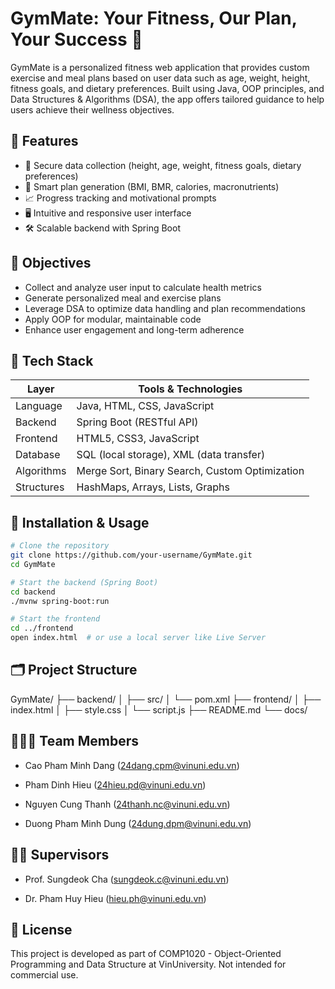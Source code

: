 # GymMate: Your Fitness, Our Plan, Your Success 💪

GymMate is a personalized fitness web application that provides custom exercise and meal plans based on user data such as age, weight, height, fitness goals, and dietary preferences. Built using Java, OOP principles, and Data Structures & Algorithms (DSA), the app offers tailored guidance to help users achieve their wellness objectives.

## 🚀 Features

- 🔐 Secure data collection (height, age, weight, fitness goals, dietary preferences)
- 🧠 Smart plan generation (BMI, BMR, calories, macronutrients)
- 📈 Progress tracking and motivational prompts
- 🖥️ Intuitive and responsive user interface
- 🛠️ Scalable backend with Spring Boot

## 🎯 Objectives

- Collect and analyze user input to calculate health metrics
- Generate personalized meal and exercise plans
- Leverage DSA to optimize data handling and plan recommendations
- Apply OOP for modular, maintainable code
- Enhance user engagement and long-term adherence

## 🧱 Tech Stack

| Layer       | Tools & Technologies                                |
|------------|-----------------------------------------------------|
| Language    | Java, HTML, CSS, JavaScript                         |
| Backend     | Spring Boot (RESTful API)                           |
| Frontend    | HTML5, CSS3, JavaScript                             |
| Database    | SQL (local storage), XML (data transfer)            |
| Algorithms  | Merge Sort, Binary Search, Custom Optimization      |
| Structures  | HashMaps, Arrays, Lists, Graphs                     |

## 🧪 Installation & Usage

```bash
# Clone the repository
git clone https://github.com/your-username/GymMate.git
cd GymMate

# Start the backend (Spring Boot)
cd backend
./mvnw spring-boot:run

# Start the frontend
cd ../frontend
open index.html  # or use a local server like Live Server
```

## 🗂️ Project Structure

GymMate/
├── backend/
│   ├── src/
│   └── pom.xml
├── frontend/
│   ├── index.html
│   ├── style.css
│   └── script.js
├── README.md
└── docs/

## 👨‍👩‍👦 Team Members

- Cao Pham Minh Dang (24dang.cpm@vinuni.edu.vn)

- Pham Dinh Hieu (24hieu.pd@vinuni.edu.vn)

- Nguyen Cung Thanh (24thanh.nc@vinuni.edu.vn)

- Duong Pham Minh Dung (24dung.dpm@vinuni.edu.vn)

## 👨‍🏫 Supervisors
- Prof. Sungdeok Cha (sungdeok.c@vinuni.edu.vn)

- Dr. Pham Huy Hieu (hieu.ph@vinuni.edu.vn)

## 📌 License
This project is developed as part of COMP1020 - Object-Oriented Programming and Data Structure at VinUniversity. Not intended for commercial use.





